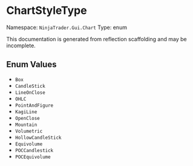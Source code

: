 # ChartStyleType

Namespace: `NinjaTrader.Gui.Chart`
Type: enum

This documentation is generated from reflection scaffolding and may be incomplete.

## Enum Values
- `Box`
- `CandleStick`
- `LineOnClose`
- `OHLC`
- `PointAndFigure`
- `KagiLine`
- `OpenClose`
- `Mountain`
- `Volumetric`
- `HollowCandleStick`
- `Equivolume`
- `POCCandlestick`
- `POCEquivolume`
